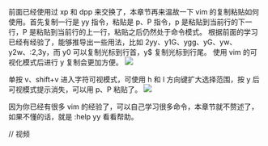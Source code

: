 前面已经使用过 xp 和 dpp 来交换了，本章节再来温故一下 vim 的复制粘贴如何使用。首先复制一行是 yy 指令，粘贴是 p、P 指令，p 是粘贴到当前行的下一行，P 是粘贴到当前行的上一行，粘贴之后仍然处于命令模式。
根据前面的学习已经有经验了，能够推导出一些用法，比如 2yy、y1G、ygg、yG、yw、y2w、:2,3y，而 y0 可以复制光标到行首，y$ 复制光标到行尾。
使用 vim 的可视化模式后进行 y 复制会更加方便。
![](http://develop-developer.oss-cn-hangzhou.aliyuncs.com/images/iSx9y3LdjSTybWsWs-dohT1PUQehqZilMEiFQW0g9K.png?x-oss-process=style/txt-water)

单按 v、shift+v 进入字符可视模式，可使用 h 和 l 方向键扩大选择范围，按 y 后可视模式提示消失，可以用 p、P 粘贴了。
![](http://develop-developer.oss-cn-hangzhou.aliyuncs.com/images/2cK9nKcq7vEibW4u5-lr3GyA4pR71bXJp1rtPVb1nL.png?x-oss-process=style/txt-water)

因为你已经有很多 vim 的经验了，可以自己学习很多命令，本章节就不赘述了，如果不懂的话，就是 :help yy 看看帮助。

// 视频
